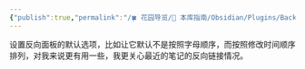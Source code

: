 ```yaml
---
{"publish":true,"permalink":"/🍀 花园导览/🧰 本库指南/Obsidian/Plugins/Backlink Settings.md","created":"2025-06-07","modified":"2025-07-10","published":"2025-07-10T20:53:30.980+08:00","tags":["obsidian插件"],"cssclasses":""}
---
```



设置反向面板的默认选项，比如让它默认不是按照字母顺序，而按照修改时间顺序排列，对我来说更有用一些，我更关心最近的笔记的反向链接情况。
